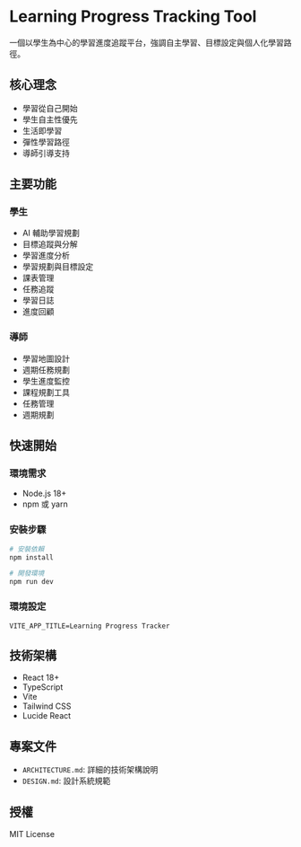 # Learning Progress Tracking Tool

一個以學生為中心的學習進度追蹤平台，強調自主學習、目標設定與個人化學習路徑。

## 核心理念

- 學習從自己開始
- 學生自主性優先
- 生活即學習
- 彈性學習路徑
- 導師引導支持

## 主要功能

### 學生
- AI 輔助學習規劃
- 目標追蹤與分解
- 學習進度分析
- 學習規劃與目標設定
- 課表管理
- 任務追蹤
- 學習日誌
- 進度回顧

### 導師
- 學習地圖設計
- 週期任務規劃
- 學生進度監控
- 課程規劃工具
- 任務管理
- 週期規劃

## 快速開始

### 環境需求
- Node.js 18+
- npm 或 yarn

### 安裝步驟
```bash
# 安裝依賴
npm install

# 開發環境
npm run dev
```

### 環境設定
```env
VITE_APP_TITLE=Learning Progress Tracker
```

## 技術架構
- React 18+
- TypeScript
- Vite
- Tailwind CSS
- Lucide React

## 專案文件
- `ARCHITECTURE.md`: 詳細的技術架構說明
- `DESIGN.md`: 設計系統規範

## 授權
MIT License
